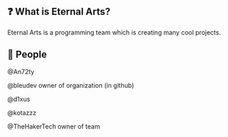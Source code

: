 ## ❓ What is Eternal Arts?

Eternal Arts is a programming team which is creating many cool projects.

## 👥 People

@An72ty

@bleudev owner of organization (in github)

@d1xus

@kotazzz

@TheHakerTech owner of team

